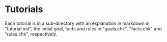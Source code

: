 # Tutorials

Each tutorial is in a sub-directory with an explanation in markdown in "tutorial.md", the initial goal, facts and rules in "goals.chk", "facts.chk" and "rules.chk", respectively.
